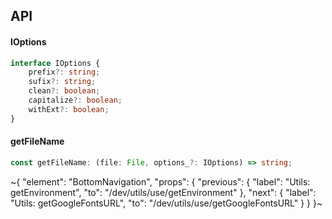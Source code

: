 

## API

#### IOptions

```ts
interface IOptions {
    prefix?: string;
    sufix?: string;
    clean?: boolean;
    capitalize?: boolean;
    withExt?: boolean;
}
```

#### getFileName

```ts
const getFileName: (file: File, options_?: IOptions) => string;
```


~{
  "element": "BottomNavigation",
  "props": {
    "previous": {
      "label": "Utils: getEnvironment",
      "to": "/dev/utils/use/getEnvironment"
    },
    "next": {
      "label": "Utils: getGoogleFontsURL",
      "to": "/dev/utils/use/getGoogleFontsURL"
    }
  }
}~
